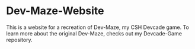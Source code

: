 # Dev-Maze-Website
This is a website for a recreation of Dev-Maze, my CSH Devcade game.
To learn more about the original Dev-Maze, checks out my Devcade-Game repository.
